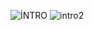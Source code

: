 ![İNTRO](https://github.com/cengizhankkaya/App-intro/assets/92298156/ef1d967c-5c68-465d-9545-67baf9cd92f1)    ![intro2](https://github.com/cengizhankkaya/App-intro/assets/92298156/cf0ef8c2-a1e1-4bb2-bdc8-54a36a187801)

